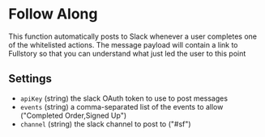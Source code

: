 
# Follow Along

This function automatically posts to Slack whenever a user completes one of the
whitelisted actions. The message payload will contain a link to Fullstory so
that you can understand what just led the user to this point

## Settings

- `apiKey` (string) the slack OAuth token to use to post messages
- `events` (string) a comma-separated list of the events to allow ("Completed Order,Signed Up")
- `channel` (string) the slack channel to post to ("#sf")